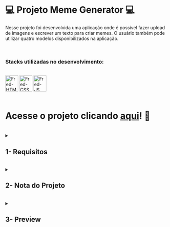 # :computer: Projeto Meme Generator :computer:

Nesse projeto foi desenvolvida uma aplicação onde é possível fazer upload de imagens e escrever um texto para criar memes. O usuário também pode utilizar quatro modelos disponibilizados na aplicação.

<br />

### Stacks utilizadas no desenvolvimento:
<div style="display: inline_block"><br>
  <img alt="Fred-HTML" height="50" width="40" src="https://cdn.jsdelivr.net/gh/devicons/devicon/icons/html5/html5-original.svg" />
  <img alt="Fred-CSS" height="50" width="40" src="https://cdn.jsdelivr.net/gh/devicons/devicon/icons/css3/css3-original.svg" />
  <img alt="Fred-JS" height="50" width="40" src="https://cdn.jsdelivr.net/gh/devicons/devicon/icons/javascript/javascript-original.svg" />
</div>

<br />

# Acesse o projeto clicando [aqui](https://fredericotp.github.io/trybe-bonus-project-meme-generator/)! :green_heart:

<br />

<details>
<summary>
  
## 1- Requisitos
  
</summary>
 
### 1. Crie um input de texto

### 2. Crie uma função que execute upload de imagem

### 3. Adicione uma moldura no preview de visualização

### 4. Adicione o texto que será inserido sobre a imagem

### 5. Limite o tamanho do texto do meme

## Requisitos Bônus

### 6. Crie três botões que alterem as cores da borda dos memes

### 7. Crie um conjunto de quatro imagens pré prontas que permita que a pessoa usuária possa escolher.

</details>
<br />

<details>
<summary>

## 2- Nota do Projeto

</summary>

## 100% :heavy_check_mark:

![Project-Bonus-Meme-Generator-Grade](https://github.com/FredericoTP/trybe-bonus-project-meme-generator/blob/main/imgs/meme-generator-grade.png?raw=true)

</details>
<br />

<details>
<summary>

## 3- Preview

</summary>

![Project-Bonus-Meme-Generator-Preview](https://github.com/FredericoTP/trybe-bonus-project-meme-generator/blob/main/imgs/meme-generator-preview.png?raw=true)

</details>
